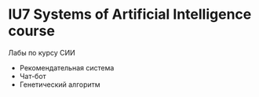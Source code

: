 # IU7 Systems of Artificial Intelligence course

Лабы по курсу СИИ
- Рекомендательная система
- Чат-бот
- Генетический алгоритм
